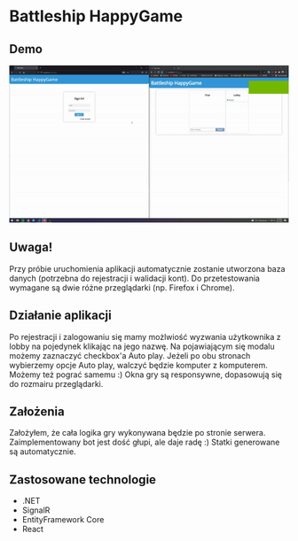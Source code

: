 # Battleship HappyGame

## Demo
![me](https://github.com/Freeskier/BattleshipGame/blob/master/demo.gif)

## Uwaga!
Przy próbie uruchomienia aplikacji automatycznie zostanie utworzona baza danych (potrzebna do rejestracji i walidacji kont).
Do przetestowania wymagane są dwie różne przeglądarki (np. Firefox i Chrome).

## Działanie aplikacji
Po rejestracji i zalogowaniu się mamy możlwiość wyzwania użytkownika z lobby na pojedynek klikając na jego nazwę.
Na pojawiającym się modalu możemy zaznaczyć checkbox'a Auto play. Jeżeli po obu stronach wybierzemy opcje Auto play, walczyć będzie komputer z komputerem.
Możemy też pograć samemu :)
Okna gry są responsywne, dopasowują się do rozmairu przeglądarki.

## Założenia
Założyłem, że cała logika gry wykonywana będzie po stronie serwera.
Zaimplementowany bot jest dość głupi, ale daje radę :)
Statki generowane są automatycznie.

## Zastosowane technologie
* .NET 
* SignalR
* EntityFramework Core
* React
